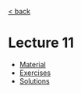 [< back](../../README.md)

# Lecture 11

- [Material](material.md)
- [Exercises](exercises.md)
- [Solutions](solutions.md)